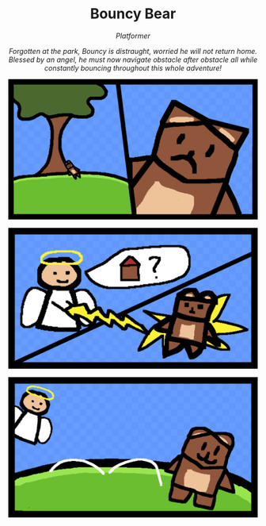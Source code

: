 <h1 align="center">Bouncy Bear</h1>

<p align="center"><em>Platformer</em></p>

<p align="center"><em>Forgotten at the park, Bouncy is distraught, worried he will not return home. Blessed by an angel, he must now navigate obstacle after obstacle all while constantly bouncing throughout this whole adventure!</em></p>

![Bouncy Bear Scene](Project/Assets/Art/Cutscene/panel1.png)

![Bouncy Bear Scene](Project/Assets/Art/Cutscene/panel2.png)

![Bouncy Bear Scene](Project/Assets/Art/Cutscene/panel3.png)
